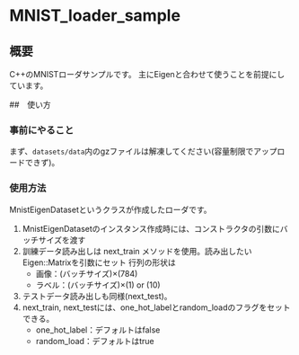 # MNIST_loader_sample

## 概要

C++のMNISTローダサンプルです。
主にEigenと合わせて使うことを前提にしています。

##　使い方

### 事前にやること
まず、`datasets/data`内のgzファイルは解凍してください(容量制限でアップロードできず)。

### 使用方法
MnistEigenDatasetというクラスが作成したローダです。

1. MnistEigenDatasetのインスタンス作成時には、コンストラクタの引数にバッチサイズを渡す
2. 訓練データ読み出しは next_train メソッドを使用。読み出したいEigen::Matrixを引数にセット
   行列の形状は 
   - 画像：(バッチサイズ)×(784)
   - ラベル：(バッチサイズ)×(1) or (10)
3. テストデータ読み出しも同様(next_test)。
4. next_train, next_testには、one_hot_labelとrandom_loadのフラグをセットできる。
   - one_hot_label：デフォルトはfalse
   - random_load：デフォルトはtrue
